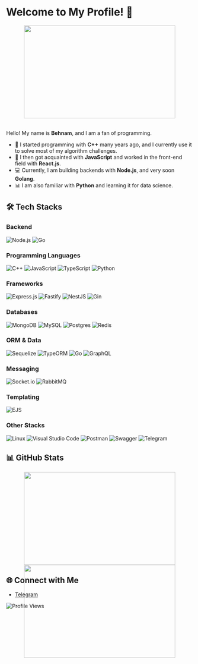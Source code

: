 # Welcome to My Profile! 👋
<div align="center" style="height:250px;">
  <img width="90%" height="100%" src="https://e0.pxfuel.com/wallpapers/26/584/desktop-wallpaper-switching-from-javascript-to-golang-golang-gopher.jpg" />
</div>
<br/>

Hello! My name is **Behnam**, and I am a fan of programming.

- 🌟 I started programming with **C++** many years ago, and I currently use it to solve most of my algorithm challenges.
- 🚀 I then got acquainted with **JavaScript** and worked in the front-end field with **React.js**.
- 💻 Currently, I am building backends with **Node.js**, and very soon **Golang**.
- 📊 I am also familiar with **Python** and learning it for data science.

## 🛠️ Tech Stacks
<!--
<div align="center" >
    <img src="https://github.com/sirUnchained/sirUnchained/blob/main/InShot_%DB%B2%DB%B0%DB%B2%DB%B5%DB%B0%DB%B1%DB%B2%DB%B9_%DB%B1%DB%B0%DB%B5%DB%B7%DB%B0%DB%B9%DB%B6%DB%B2%DB%B6.gif" width="90%" height="100%" />
</div>
-->

### Backend
![Node.js](https://img.shields.io/badge/NodeJs-advance-green?node.js-6DA55F?style=for-the-badge&logo=node.js&logoColor=white)
![Go](https://img.shields.io/badge/GO-starter-red?go-%2300ADD8.svg?style=for-the-badge&logo=go&logoColor=white)

### Programming Languages
![C++](https://img.shields.io/badge/C++2020-advance-green?c++-%2300599C.svg?style=for-the-badge&logo=c%2B%2B&logoColor=white)
![JavaScript](https://img.shields.io/badge/JS-advance-green?javascript-%23323330.svg?style=for-the-badge&logo=javascript&logoColor=%23F7DF1E)
![TypeScript](https://img.shields.io/badge/TS-advance-green?typescript-%23007ACC.svg?style=for-the-badge&logo=typescript&logoColor=white)
![Python](https://img.shields.io/badge/Python-middle-blue?python-3670A0?style=for-the-badge&logo=python&logoColor=ffdd54)

### Frameworks
![Express.js](https://img.shields.io/badge/ExpressJs-advance-green?express.js-%23404d59.svg?style=for-the-badge&logo=express&logoColor=%2361DAFB)
![Fastify](https://img.shields.io/badge/FastifyJs-advance-green?fastifyJs-%23000000.svg?style=for-the-badge&logo=fastify&logoColor=white)
![NestJS](https://img.shields.io/badge/NestJs-middle-blue?nestjs-%23E0234E.svg?style=for-the-badge&logo=nestjs&logoColor=white)
![Gin](https://img.shields.io/badge/gin-starter-red?go-%2300ADD8.svg?style=for-the-badge&logo=go&logoColor=white)

### Databases
![MongoDB](https://img.shields.io/badge/MongoDB-middle-blue?MongoDB-%234ea94b.svg?style=for-the-badge&logo=mongodb&logoColor=white)
![MySQL](https://img.shields.io/badge/MySQL-middle-blue?mysql-4479A1.svg?style=for-the-badge&logo=mysql&logoColor=white)
![Postgres](https://img.shields.io/badge/Postgres-starter-red?postgres-%23316192.svg?style=for-the-badge&logo=postgresql&logoColor=white)
![Redis](https://img.shields.io/badge/Redis-middle-blue?redis-%23DD0031.svg?style=for-the-badge&logo=redis&logoColor=white)

### ORM & Data
![Sequelize](https://img.shields.io/badge/Sequelize-advance-green?Sequelize-52B0E7?style=for-the-badge&logo=Sequelize&logoColor=white)
![TypeORM](https://img.shields.io/badge/TypeORM-middle-blue?TypeORM-FE0803.svg?style=for-the-badge&logo=typeorm&logoColor=white)
![Go](https://img.shields.io/badge/gorm-starter-red?go-%2300ADD8.svg?style=for-the-badge&logo=go&logoColor=white)
![GraphQL](https://img.shields.io/badge/GraphQL-middle-blue?-GraphQL-E10098?style=for-the-badge&logo=graphql&logoColor=white)

### Messaging
![Socket.io](https://img.shields.io/badge/SocketIO-middle-blue?Socket.io-black?style=for-the-badge&logo=socket.io&badgeColor=010101)
![RabbitMQ](https://img.shields.io/badge/RabbitMQ-middle-blue?Rabbitmq-FF6600?style=for-the-badge&logo=rabbitmq&logoColor=white)

### Templating
![EJS](https://img.shields.io/badge/EJS-advance-green?ejs-%23B4CA65.svg?style=for-the-badge&logo=ejs&logoColor=black)

### Other Stacks
![Linux](https://img.shields.io/badge/Linux-advance-green?Linux-FCC624?style=for-the-badge&logo=linux&logoColor=black)
![Visual Studio Code](https://img.shields.io/badge/VSCode-advance-green?Visual%20Studio%20Code-0078d7.svg?style=for-the-badge&logo=visual-studio-code&logoColor=white)
![Postman](https://img.shields.io/badge/Postman-advance-green?Postman-FF6C37?style=for-the-badge&logo=postman&logoColor=white)
![Swagger](https://img.shields.io/badge/Swagger-middle-blue?-Swagger-%23Clojure?style=for-the-badge&logo=swagger&logoColor=white)
![Telegram](https://img.shields.io/badge/Telegraf-advance-green?Telegram-2CA5E0?style=for-the-badge&logo=telegram&logoColor=white)
<br/>
<!--
<div align="center" style="height:250px;">
  <img width="90%" height="100%" src="https://github.com/sirUnchained/sirUnchained/blob/main/InShot_%DB%B2%DB%B0%DB%B2%DB%B5%DB%B0%DB%B1%DB%B3%DB%B1_%DB%B1%DB%B5%DB%B2%DB%B5%DB%B4%DB%B7%DB%B5%DB%B4%DB%B0.gif" />
</div>
<br/>
-->

## 📊 GitHub Stats
<div align="center" style="height:250px;" >
    <img src="https://github-readme-stats.vercel.app/api?username=sirUnchained&show_icons=true&theme=dark" width="90%" height="100%" />
    <img src="https://github-readme-stats.vercel.app/api/top-langs/?username=sirUnchained&hide_progress=true&theme=dark" width="90%" height="100%" />
</div>

## 🌐 Connect with Me
- [Telegram](https://t.me/sirUnchained)

![Profile Views](https://komarev.com/ghpvc/?username=sirUnchained&style=flat-square)
